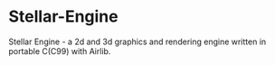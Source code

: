 # Stellar-Engine
Stellar Engine - a 2d and 3d graphics and rendering engine written in portable C(C99) with Airlib.
